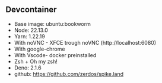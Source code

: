 ## Devcontainer

- Base image: ubuntu:bookworm
- Node: 22.13.0
- Yarn: 1.22.19
- With noVNC - XFCE trough noVNC (http://localhost:6080)
- With google-chrome
- With Vscode- docker preinstalled
- Zsh + Oh my zsh!
- Deno: 2.1.6
- github: https://github.com/zerdos/spike.land
